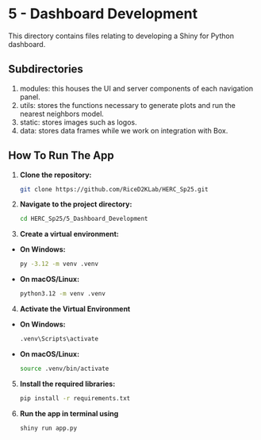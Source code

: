 # 5 - Dashboard Development

This directory contains files relating to developing a Shiny for Python dashboard. 

## Subdirectories

1. modules: this houses the UI and server components of each navigation panel. 
2. utils: stores the functions necessary to generate plots and run the nearest neighbors model.
3. static: stores images such as logos.
4. data: stores data frames while we work on integration with Box.

## How To Run The App

1. **Clone the repository:**
   ```bash
   git clone https://github.com/RiceD2KLab/HERC_Sp25.git
2. **Navigate to the project directory:** 
   ```bash
   cd HERC_Sp25/5_Dashboard_Development
3. **Create a virtual environment:**
- **On Windows:**
  ```bash
  py -3.12 -m venv .venv
- **On macOS/Linux:**
  ```bash
  python3.12 -m venv .venv
4. **Activate the Virtual Environment**
- **On Windows:**
  ```bash
  .venv\Scripts\activate
- **On macOS/Linux:**
  ```bash
  source .venv/bin/activate
5. **Install the required libraries:**
   ```bash
   pip install -r requirements.txt

6. **Run the app in terminal using**
   ```bash
   shiny run app.py
   ```
